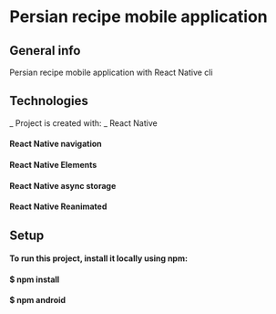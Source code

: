 # Persian recipe mobile application
## General info
Persian recipe mobile application with React Native cli
## Technologies
_ Project is created with:
_ React Native
#### React Native navigation
#### React Native Elements
#### React Native async storage
#### React Native Reanimated
## Setup
#### To run this project, install it locally using npm:
#### $ npm install
#### $ npm android
